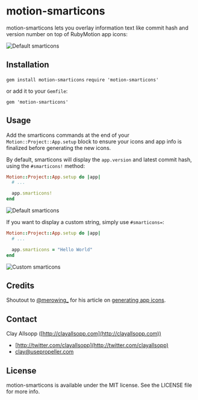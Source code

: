 # motion-smarticons

motion-smarticons lets you overlay information text like commit hash and version number on top of RubyMotion app icons:

![Default smarticons](http://i.imgur.com/Is0Cc9i.png)

## Installation

`gem install motion-smarticons`
`require 'motion-smarticons'`

or add it to your `Gemfile`:

`gem 'motion-smarticons'`

## Usage

Add the smarticons commands at the end of your `Motion::Project::App.setup` block to ensure your icons and app info is finalized before generating the new icons.

By default, smarticons will display the `app.version` and latest commit hash, using the `#smarticons!` method:

```ruby
Motion::Project::App.setup do |app|
  # ...

  app.smarticons!
end
```

![Default smarticons](http://i.imgur.com/GPgwZRv.png)

If you want to display a custom string, simply use `#smarticons=`:

```ruby
Motion::Project::App.setup do |app|
  # ...

  app.smarticons = "Hello World"
end
```

![Custom smarticons](http://i.imgur.com/v5lDmDq.png)

## Credits

Shoutout to [@merowing_](http://twitter.com/merowing_) for his article on [generating app icons](http://www.merowing.info/2013/03/overlaying-application-version-on-top-of-your-icon).

## Contact

Clay Allsopp ([http://clayallsopp.com](http://clayallsopp.com))

- [http://twitter.com/clayallsopp](http://twitter.com/clayallsopp)
- [clay@usepropeller.com](clay@usepropeller.com)

## License

motion-smarticons is available under the MIT license. See the LICENSE file for more info.